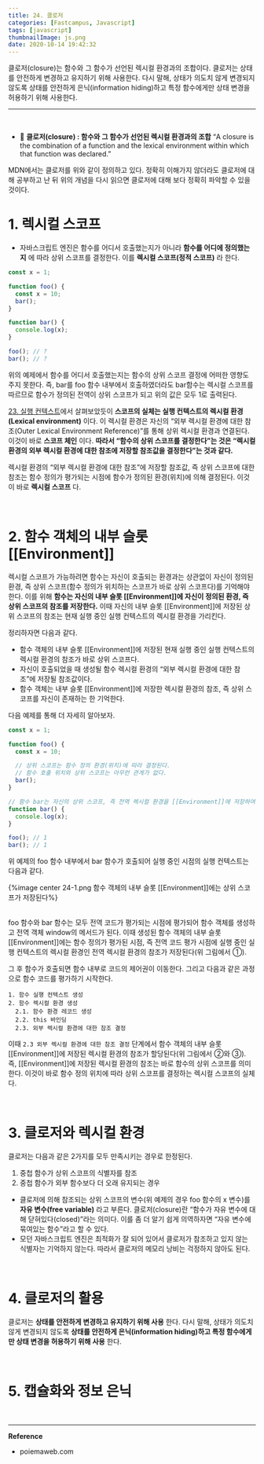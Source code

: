 ```yaml
---
title: 24. 클로저
categories: [Fastcampus, Javascript]
tags: [javascript]
thumbnailImage: js.png
date: 2020-10-14 19:42:32
---
```


<!-- more -->
클로저(closure)는 함수와 그 함수가 선언된 렉시컬 환경과의 조합이다. 클로저는 상태를 안전하게 변경하고 유지하기 위해 사용한다. 다시 말해, 상태가 의도치 않게 변경되지 않도록 상태를 안전하게 은닉(information hiding)하고 특정 함수에게만 상태 변경을 허용하기 위해 사용한다.
<!-- excerpt -->
<!-- toc -->
---
<br>

- 📒 **클로저(closure) : 함수와 그 함수가 선언된 렉시컬 환경과의 조합**
“A closure is the combination of a function and the lexical environment within which that function was declared.”

MDN에서는 클로저를 위와 같이 정의하고 있다. 정확히 이해가지 않더라도 클로저에 대해 공부하고 난 뒤 위의 개념을 다시 읽으면 클로저에 대해 보다 정확히 파악할 수 있을 것이다.

# 1. 렉시컬 스코프

- 자바스크립트 엔진은 함수를 어디서 호출했는지가 아니라 **함수를 어디에 정의했는지** 에 따라 상위 스코프를 결정한다. 
이를 **렉시컬 스코프(정적 스코프)** 라 한다.

```js
const x = 1;

function foo() {
  const x = 10;
  bar();
}

function bar() {
  console.log(x);
}

foo(); // ?
bar(); // ?
```

위의 예제에서 함수를 어디서 호출했는지는 함수의 상위 스코프 결정에 어떠한 영향도 주지 못한다. 즉, bar를 foo 함수 내부에서 호출하였더라도 bar함수는 렉시컬 스코프를 따르므로 함수가 정의된 전역이 상위 스코프가 되고 위의 값은 모두 1로 출력된다.

[23. 실행 컨텍스트](https://hanseul-lee.github.io/2020/10/13/JS-23/)에서 살펴보았듯이 **스코프의 실체는 실행 컨텍스트의 렉시컬 환경(Lexical environment)** 이다. 이 렉시컬 환경은 자신의 “외부 렉시컬 환경에 대한 참조(Outer Lexical Environment Reference)”를 통해 상위 렉시컬 환경과 연결된다. 이것이 바로 **스코프 체인** 이다. **따라서 “함수의 상위 스코프를 결정한다”는 것은 “렉시컬 환경의 외부 렉시컬 환경에 대한 참조에 저장할 참조값을 결정한다”는 것과 같다.**

렉시컬 환경의 “외부 렉시컬 환경에 대한 참조”에 저장할 참조값, 즉 상위 스코프에 대한 참조는 함수 정의가 평가되는 시점에 함수가 정의된 환경(위치)에 의해 결정된다. 이것이 바로 **렉시컬 스코프** 다.

<br>

# 2. 함수 객체의 내부 슬롯 [[Environment]]

렉시컬 스코프가 가능하려면 함수는 자신이 호출되는 환경과는 상관없이 자신이 정의된 환경, 즉 상위 스코프(함수 정의가 위치하는 스코프가 바로 상위 스코프다)를 기억해야 한다. 이를 위해 **함수는 자신의 내부 슬롯 [[Environment]]에 자신이 정의된 환경, 즉 상위 스코프의 참조를 저장한다.** 이때 자신의 내부 슬롯 [[Environment]]에 저장된 상위 스코프의 참조는 현재 실행 중인 실행 컨텍스트의 렉시컬 환경을 가리킨다.

정리하자면 다음과 같다.
-  함수 객체의 내부 슬롯 [[Environment]]에 저장된 현재 실행 중인 실행 컨텍스트의 렉시컬 환경의 참조가 바로 상위 스코프다.
- 자신이 호출되었을 때 생성될 함수 렉시컬 환경의 “외부 렉시컬 환경에 대한 참조”에 저장될 참조값이다. 
- 함수 객체는 내부 슬롯 [[Environment]]에 저장한 렉시컬 환경의 참조, 즉 상위 스코프를 자신이 존재하는 한 기억한다.

다음 예제를 통해 더 자세히 알아보자.

```js
const x = 1;

function foo() {
  const x = 10;

  // 상위 스코프는 함수 정의 환경(위치)에 따라 결정된다.
  // 함수 호출 위치와 상위 스코프는 아무런 관계가 없다.
  bar();
}

// 함수 bar는 자신의 상위 스코프, 즉 전역 렉시컬 환경을 [[Environment]]에 저장하여 기억한다.
function bar() {
  console.log(x);
}

foo(); // 1
bar(); // 1
```
위 예제의 foo 함수 내부에서 bar 함수가 호출되어 실행 중인 시점의 실행 컨텍스트는 다음과 같다.
<Br>

{%image center 24-1.png 함수 객체의 내부 슬롯 [[Environment]]에는 상위 스코프가 저장된다%}

<br>
foo 함수와 bar 함수는 모두 전역 코드가 평가되는 시점에 평가되어 함수 객체를 생성하고 전역 객체 window의 메서드가 된다. 이때 생성된 함수 객체의 내부 슬롯 [[Environment]]에는 함수 정의가 평가된 시점, 즉 전역 코드 평가 시점에 실행 중인 실행 컨텍스트의 렉시컬 환경인 전역 렉시컬 환경의 참조가 저장된다(위 그림에서 ①).

그 후 함수가 호출되면 함수 내부로 코드의 제어권이 이동한다. 그리고 다음과 같은 과정으로 함수 코드를 평가하기 시작한다. 

```
1. 함수 실행 컨텍스트 생성
2. 함수 렉시컬 환경 생성
  2.1. 함수 환경 레코드 생성
  2.2. this 바인딩
  2.3. 외부 렉시컬 환경에 대한 참조 결정
```
이때 `2.3 외부 렉시컬 환경에 대한 참조 결정` 단계에서 함수 객체의 내부 슬롯 [[Environment]]에 저장된 렉시컬 환경의 참조가 할당된다(위 그림에서 ②와 ③). 즉, [[Environment]]에 저장된 렉시컬 환경의 참조는 바로 함수의 상위 스코프를 의미한다. 이것이 바로 함수 정의 위치에 따라 상위 스코프를 결정하는 렉시컬 스코프의 실체다.

<br>

# 3. 클로저와 렉시컬 환경

클로저는 다음과 같은 2가지를 모두 만족시키는 경우로 한정된다.
1. 중첩 함수가 상위 스코프의 식별자를 참조
2. 중첩 함수가 외부 함수보다 더 오래 유지되는 경우

- 클로저에 의해 참조되는 상위 스코프의 변수(위 예제의 경우 foo 함수의 x 변수)를 **자유 변수(free variable)** 라고 부른다. 클로저(closure)란 “함수가 자유 변수에 대해 닫혀있다(closed)”라는 의미다. 이를 좀 더 알기 쉽게 의역하자면 “자유 변수에 묶여있는 함수”라고 할 수 있다.
- 모던 자바스크립트 엔진은 최적화가 잘 되어 있어서 클로저가 참조하고 있지 않는 식별자는 기억하지 않는다. 따라서 클로저의 메모리 낭비는 걱정하지 않아도 된다.

<br>

# 4. 클로저의 활용

클로저는 **상태를 안전하게 변경하고 유지하기 위해 사용** 한다. 다시 말해, 상태가 의도치 않게 변경되지 않도록 **상태를 안전하게 은닉(information hiding)하고 특정 함수에게만 상태 변경을 허용하기 위해 사용** 한다.

<br>

# 5. 캡슐화와 정보 은닉


<br>

----
**Reference**
- poiemaweb.com